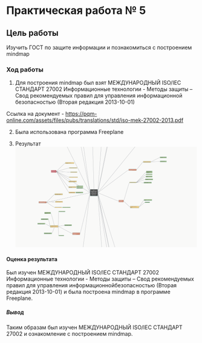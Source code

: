 # Практическая работа № 5

## Цель работы

Изучить ГОСТ по защите информации и познакомиться с построением mindmap

### Ход работы

1. Для построения mindmap был взят МЕЖДУНАРОДНЫЙ ISO/IEC СТАНДАРТ 27002 Информационные технологии - Методы защиты – Свод рекомендуемых правил для управления информационной безопасностью (Вторая редакция 2013-10-01)

Ссылка на документ - https://pqm-online.com/assets/files/pubs/translations/std/iso-mek-27002-2013.pdf

2. Была использована программа Freeplane

3. Результат
![screenshots_1](https://github.com/SKulLHelL/authentication-system-6-sem/blob/main/Lab%205/screenshots/Screenshot_1.png)

#### Оценка результата

Был изучен  МЕЖДУНАРОДНЫЙ ISO/IEC СТАНДАРТ 27002 Информационные технологии - Методы защиты – Свод рекомендуемых правил для управления информационнойбезопасностью (Вторая редакция 2013-10-01) и была построена mindmap в программе Freeplane.

##### Вывод

Таким образам был изучен МЕЖДУНАРОДНЫЙ ISO/IEC СТАНДАРТ 27002 и ознакомление с построением mindmap.
